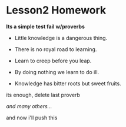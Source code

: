 # Lesson2 Homework

**Its a simple test fail w/proverbs**

* Little knowledge is a dangerous thing.

+ There is no royal road to learning.

* Learn to creep before you leap.

* By doing nothing we learn to do ill.

* Knowledge has bitter roots but sweet fruits.

its enough, delete last proverb


*and many others...*

and now i'll push this
